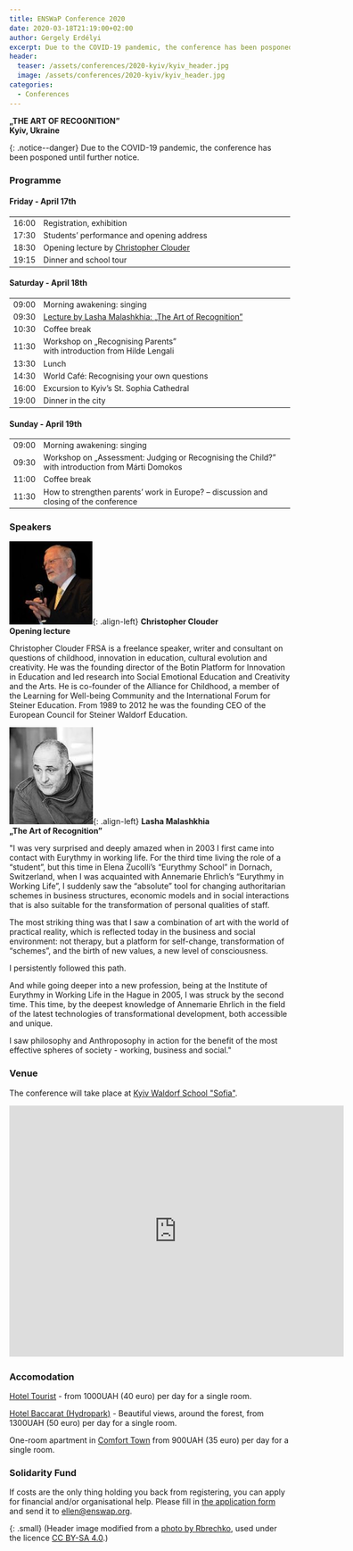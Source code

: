 ```yaml
---
title: ENSWaP Conference 2020
date: 2020-03-18T21:19:00+02:00
author: Gergely Erdélyi
excerpt: Due to the COVID-19 pandemic, the conference has been posponed until further notice.
header:
  teaser: /assets/conferences/2020-kyiv/kyiv_header.jpg
  image: /assets/conferences/2020-kyiv/kyiv_header.jpg
categories:
  - Conferences
---
```

<b>„THE ART OF RECOGNITION”</b><br>
<b>Kyiv, Ukraine</b>

{: .notice--danger}
Due to the COVID-19 pandemic, the conference has been posponed until further notice.


### Programme

#### Friday - April 17th

<table>
  <tbody>
    <tr>
      <td width="1%">16:00</td>
      <td>Registration, exhibition</td>
    </tr>
    <tr>
      <td>17:30</td>
      <td>Students’ performance and opening address</td>
    </tr>
    <tr>
      <td>18:30</td>
      <td>Opening lecture by <a href="#Christopher">Christopher Clouder</a></td>
    </tr>
    <tr>
      <td>19:15</td>
      <td>Dinner and school tour</td>
    </tr>
  </tbody>
</table>

#### Saturday - April 18th

<table>
  <tbody>
    <tr>
      <td width="1%">09:00</td>
      <td>Morning awakening: singing</td>
    </tr>
    <tr>
      <td>09:30</td>
      <td><a href="#Lahsa">Lecture by Lasha Malashkhia: „The Art of Recognition”</a></td>
    </tr>
    <tr>
      <td>10:30</td>
      <td>Coffee break</td>
    </tr>
    <tr>
      <td>11:30</td>
      <td>Workshop on „Recognising Parents”<br>with introduction from Hilde Lengali</td>
    </tr>
    <tr>
      <td>13:30</td>
      <td>Lunch</td>
    </tr>
    <tr>
      <td>14:30</td>
      <td>World Café: Recognising your own questions</td>
    </tr>
    <tr>
      <td>16:00</td>
      <td>Excursion to Kyiv’s St. Sophia Cathedral</td>
    </tr>
    <tr>
      <td>19:00</td>
      <td>Dinner in the city</td>
    </tr>
  </tbody>
</table>

#### Sunday - April 19th

<table>
  <tbody>
    <tr>
      <td width="1%">09:00</td>
      <td>Morning awakening: singing</td>
    </tr>
    <tr>
      <td>09:30</td>
      <td>Workshop on „Assessment: Judging or Recognising the Child?”<br>with introduction from Márti Domokos</td>
    </tr>
    <tr>
      <td>11:00</td>
      <td>Coffee break</td>
    </tr>
    <tr>
      <td>11:30</td>
      <td>How to strengthen parents’ work in Europe? – discussion and closing of the conference</td>
    </tr>
  </tbody>
</table>

### Speakers

<a name="Christopher"></a>![Christopher Clouder](/assets/conferences/2020-kyiv/christopher_clouder.jpg){: .align-left}
**Christopher Clouder**<br>
**Opening lecture**

<p style="clear:both">
Christopher Clouder FRSA is a freelance speaker, writer and consultant on questions of childhood,
innovation in education, cultural evolution and creativity. He was the founding director of the 
Botin Platform for Innovation in Education and led research into Social Emotional Education and
Creativity and the Arts. He is co-founder of the Alliance for Childhood, a member of the
Learning for Well-being Community and the International Forum for Steiner Education. 
From 1989 to 2012 he was the founding CEO of the European Council for Steiner Waldorf Education.
</p>

<a name="Lahsa"></a>![Lasha Malashkhia](/assets/conferences/2020-kyiv/lasha_malashkhia.jpg){: .align-left}
**Lasha Malashkhia**<br>
**„The Art of Recognition”** 

<p style="clear:both">
 "I was very surprised and deeply amazed when in 2003 I first came into contact with Eurythmy in working life.
 For the third time living the role of a “student”, but this time in Elena Zucolli’s “Eurythmy School” in Dornach, Switzerland, when I was acquainted with Annemarie Ehrlich’s “Eurythmy in Working Life”, I suddenly saw the “absolute” tool for changing  authoritarian schemes in business structures, economic models and in social interactions that is also suitable for the transformation of personal qualities of staff.
</p>
<p style="clear:both">
 The most striking thing was that I saw a combination of art with the world of practical reality, which is reflected today in the business and social environment: not therapy, but a platform for self-change, transformation of “schemes”, and the birth of new values, a new level of consciousness.
</p>
<p style="clear:both">
I persistently followed this path.
</p>
<p style="clear:both">
 And while going deeper into a new profession, being at the Institute of Eurythmy in Working Life in the Hague in 2005, I was struck by the second time. This time, by the deepest knowledge of Annemarie Ehrlich in the field of the latest technologies of transformational development, both accessible and unique.<br>
</p>
<p style="clear:both">
 I saw philosophy and Anthroposophy in action for the benefit of the most effective spheres of society - working, business and social."
</p>


### Venue

The conference will take place at [Kyiv Waldorf School "Sofia"](https://www.facebook.com/KyivSophiaWaldorf/).

<iframe src="https://www.google.com/maps/embed?pb=!1m18!1m12!1m3!1d2541.4032774342554!2d30.60727191538766!3d50.43358859646123!2m3!1f0!2f0!3f0!3m2!1i1024!2i768!4f13.1!3m3!1m2!1s0x40d4c564187661c3%3A0x37370485bf24e3fc!2sKiev%20Waldorf%20School%20%22Sofia%22!5e0!3m2!1shu!2shu!4v1579981474089!5m2!1shu!2shu" width="600" height="450" frameborder="0" style="border:0;" allowfullscreen=""></iframe>


### Accomodation

[Hotel Tourist](http://hotel-tourist.kiev.ua/en/) - from 1000UAH (40 euro) per day for a single room.

[Hotel Baccarat (Hydropark)](https://bakkara-hotel.com.ua/en/) - Beautiful views, around the forest,
from 1300UAH (50 euro) per day for a single room.

One-room apartment in [Comfort Town](https://booking.com/hotel/ua/kvartira-studiia-v-zhk-komfort-taun.html)
from 900UAH (35 euro) per day for a single room.


### Solidarity Fund

If costs are the only thing holding you back from registering, you can apply for financial and/or organisational help. Please fill in [the application form](/assets/conferences/2020-kyiv/ENSWaP_Application_Form.pdf) and send it to [ellen@enswap.org](mailto:ellen@enswap.org).



{: .small}
(Header image modified from a [photo by Rbrechko](https://commons.wikimedia.org/wiki/File:80-391-0151_Kyiv_St.Sophia%27s_Cathedral_RB_18_2.jpg), used under the licence [CC BY-SA 4.0](https://creativecommons.org/licenses/by-sa/4.0/deed.en).)
